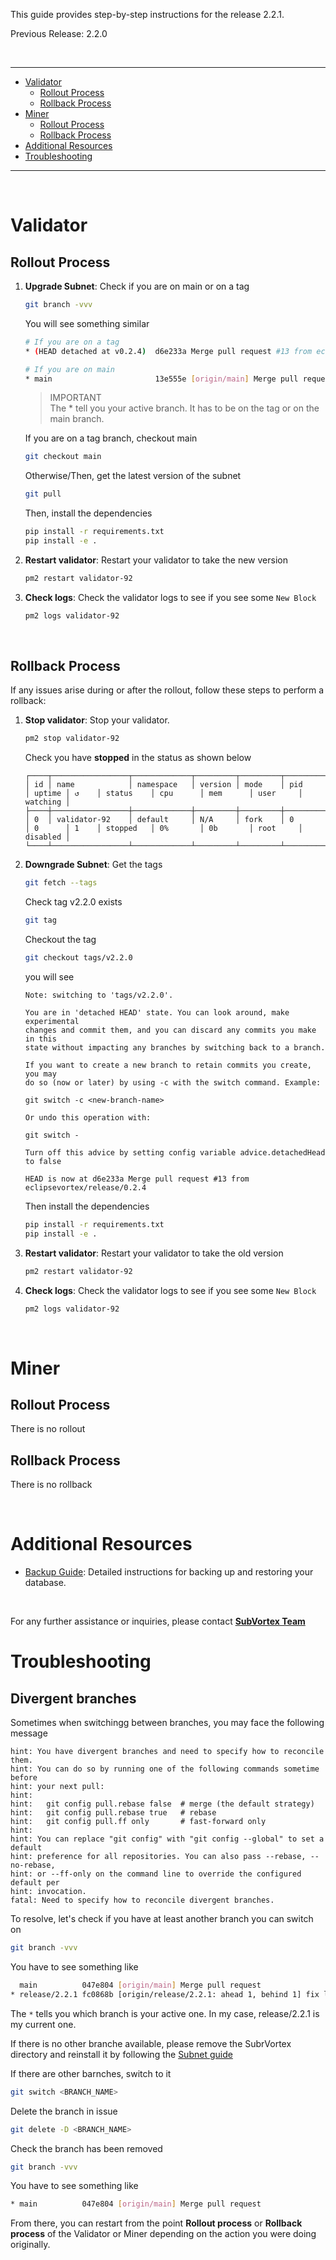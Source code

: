 This guide provides step-by-step instructions for the release 2.2.1.

Previous Release: 2.2.0

<br />

---

- [Validator](#validators)
  - [Rollout Process](#validator-rollout-process)
  - [Rollback Process](#validator-rollback-process)
- [Miner](#miner)
  - [Rollout Process](#miner-rollout-process)
  - [Rollback Process](#miner-rollback-process)
- [Additional Resources](#additional-resources)
- [Troubleshooting](#troubleshooting)

---

<br />

# Validator

## Rollout Process <a id="validator-rollout-process"></a>

1. **Upgrade Subnet**: Check if you are on main or on a tag

   ```bash
   git branch -vvv
   ```

   You will see something similar

   ```bash
   # If you are on a tag
   * (HEAD detached at v0.2.4)  d6e233a Merge pull request #13 from eclipsevortex/release/0.2.4

   # If you are on main
   * main                       13e555e [origin/main] Merge pull request #19 from eclipsevortex/release/2.0.0
   ```

   > IMPORTANT <br />
   > The \* tell you your active branch. It has to be on the tag or on the main branch.

   If you are on a tag branch, checkout main

   ```bash
   git checkout main
   ```

   Otherwise/Then, get the latest version of the subnet

   ```bash
   git pull
   ```

   Then, install the dependencies

   ```bash
   pip install -r requirements.txt
   pip install -e .
   ```

2. **Restart validator**: Restart your validator to take the new version

   ```bash
   pm2 restart validator-92
   ```

3. **Check logs**: Check the validator logs to see if you see some `New Block`
   ```bash
   pm2 logs validator-92
   ```

<br />

## Rollback Process <a id="validator-rollback-process"></a>

If any issues arise during or after the rollout, follow these steps to perform a rollback:

1. **Stop validator**: Stop your validator.

   ```bash
   pm2 stop validator-92
   ```

   Check you have **stopped** in the status as shown below

   ```
   ┌────┬─────────────────┬─────────────┬─────────┬─────────┬──────────┬────────┬──────┬───────────┬──────────┬──────────┬──────────┬──────────┐
   │ id │ name            │ namespace   │ version │ mode    │ pid      │ uptime │ ↺    │ status    │ cpu      │ mem      │ user     │ watching │
   ├────┼─────────────────┼─────────────┼─────────┼─────────┼──────────┼────────┼──────┼───────────┼──────────┼──────────┼──────────┼──────────┤
   │ 0  │ validator-92    │ default     │ N/A     │ fork    │ 0        │ 0      │ 1    │ stopped   │ 0%       │ 0b       │ root     │ disabled │
   └────┴─────────────────┴─────────────┴─────────┴─────────┴──────────┴────────┴──────┴───────────┴──────────┴──────────┴──────────┴──────────┘
   ```

2. **Downgrade Subnet**: Get the tags

   ```bash
   git fetch --tags
   ```

   Check tag v2.2.0 exists

   ```bash
   git tag
   ```

   Checkout the tag

   ```bash
   git checkout tags/v2.2.0
   ```

   you will see

   ```
   Note: switching to 'tags/v2.2.0'.

   You are in 'detached HEAD' state. You can look around, make experimental
   changes and commit them, and you can discard any commits you make in this
   state without impacting any branches by switching back to a branch.

   If you want to create a new branch to retain commits you create, you may
   do so (now or later) by using -c with the switch command. Example:

   git switch -c <new-branch-name>

   Or undo this operation with:

   git switch -

   Turn off this advice by setting config variable advice.detachedHead to false

   HEAD is now at d6e233a Merge pull request #13 from eclipsevortex/release/0.2.4
   ```

   Then install the dependencies

   ```bash
   pip install -r requirements.txt
   pip install -e .
   ```

3. **Restart validator**: Restart your validator to take the old version

   ```bash
   pm2 restart validator-92
   ```

4. **Check logs**: Check the validator logs to see if you see some `New Block`
   ```bash
   pm2 logs validator-92
   ```

<br />

# Miner

## Rollout Process <a id="miner-rollout-process"></a>

There is no rollout

## Rollback Process <a id="miner-rollback-process"></a>

There is no rollback

<br />

# Additional Resources

- [Backup Guide](../../redis/docs/redis-backup.md): Detailed instructions for backing up and restoring your database.

<br />

For any further assistance or inquiries, please contact [**SubVortex Team**](https://discord.com/channels/799672011265015819/1215311984799653918)

# Troubleshooting

## Divergent branches

Sometimes when switchingg between branches, you may face the following message

```
hint: You have divergent branches and need to specify how to reconcile them.
hint: You can do so by running one of the following commands sometime before
hint: your next pull:
hint:
hint:   git config pull.rebase false  # merge (the default strategy)
hint:   git config pull.rebase true   # rebase
hint:   git config pull.ff only       # fast-forward only
hint:
hint: You can replace "git config" with "git config --global" to set a default
hint: preference for all repositories. You can also pass --rebase, --no-rebase,
hint: or --ff-only on the command line to override the configured default per
hint: invocation.
fatal: Need to specify how to reconcile divergent branches.
```

To resolve, let's check if you have at least another branch you can switch on

```bash
git branch -vvv
```

You have to see something like

```bash
  main          047e804 [origin/main] Merge pull request
* release/2.2.1 fc0868b [origin/release/2.2.1: ahead 1, behind 1] fix last details
```

The `*` tells you which branch is your active one. In my case, release/2.2.1 is my current one.

If there is no other branche available, please remove the SubrVortex directory and reinstall it by following the [Subnet guide](../../subnet/README.md)

If there are other barnches, switch to it

```bash
git switch <BRANCH_NAME>
```

Delete the branch in issue

```bash
git delete -D <BRANCH_NAME>
```

Check the branch has been removed

```bash
git branch -vvv
```

You have to see something like

```bash
* main          047e804 [origin/main] Merge pull request
```

From there, you can restart from the point **Rollout process** or **Rollback process** of the Validator or Miner depending on the action you were doing originally.
